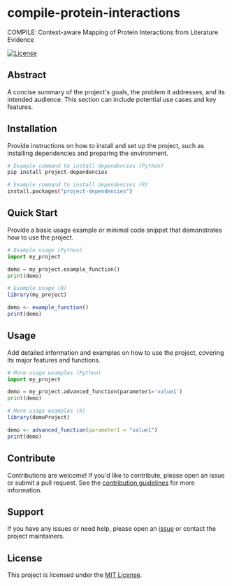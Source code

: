 # compile-protein-interactions

COMPILE: Context-aware Mapping of Protein Interactions from Literature Evidence

[![License](https://img.shields.io/badge/license-MIT-blue.svg)](LICENSE)

## Abstract

A concise summary of the project's goals, the problem it addresses, and its intended audience. This section can include potential use cases and key features.

## Installation

Provide instructions on how to install and set up the project, such as installing dependencies and preparing the environment.

```bash
# Example command to install dependencies (Python)
pip install project-dependencies

# Example command to install dependencies (R)
install.packages("project-dependencies")
```

## Quick Start

Provide a basic usage example or minimal code snippet that demonstrates how to use the project.

```python
# Example usage (Python)
import my_project

demo = my_project.example_function()
print(demo)
```
```r
# Example usage (R)
library(my_project)

demo <- example_function()
print(demo)
```

## Usage

Add detailed information and examples on how to use the project, covering its major features and functions.

```python
# More usage examples (Python)
import my_project

demo = my_project.advanced_function(parameter1='value1')
print(demo)
```
```r
# More usage examples (R)
library(demoProject)

demo <- advanced_function(parameter1 = "value1")
print(demo)
```

## Contribute

Contributions are welcome! If you'd like to contribute, please open an issue or submit a pull request. See the [contribution guidelines](CONTRIBUTING.md) for more information.

## Support

If you have any issues or need help, please open an [issue](https://github.com/hackbio-ca/demo-project/issues) or contact the project maintainers.

## License

This project is licensed under the [MIT License](LICENSE).
